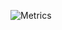 ![Metrics](https://metrics.lecoq.io/In4No?template=classic&config.timezone=Asia%2FCalcutta)

<!---
- 👋 Hi, I’m @In4No
- 👀 I’m interested in human-centered approach to innovation
- 🌱 I’m currently learning ELK stack
- 💞️ I’m looking to collaborate on the possibilities of accesible technology
- 📫 How to reach me pratiksk@outlook.com


In4No/In4No is a ✨ special ✨ repository because its `README.md` (this file) appears on your GitHub profile.
You can click the Preview link to take a look at your changes.
--->
